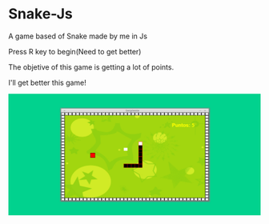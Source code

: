 # Snake-Js
A game based of Snake made by me in Js

Press R key to begin(Need to get better)

The objetive of this game is getting a lot of points.

I'll get better this game!

![alt tag](https://github.com/Yei-Linux/Snake-Js/blob/master/imgs/game.PNG)
